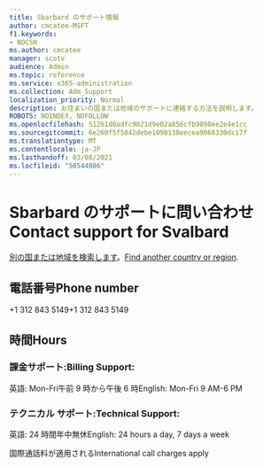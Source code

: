 ```yaml
---
title: Sbarbard のサポート情報
author: cmcatee-MSFT
f1.keywords:
- NOCSH
ms.author: cmcatee
manager: scotv
audience: Admin
ms.topic: reference
ms.service: o365-administration
ms.collection: Adm_Support
localization_priority: Normal
description: お住まいの国または地域のサポートに連絡する方法を説明します。
ROBOTS: NOINDEX, NOFOLLOW
ms.openlocfilehash: 51261d0adfc9821d9e02a856cfb9890ee2e4e1cc
ms.sourcegitcommit: 6e260f5f5842debe1098138eecea9068330dc17f
ms.translationtype: MT
ms.contentlocale: ja-JP
ms.lasthandoff: 03/08/2021
ms.locfileid: "50544086"
---
```

# <a name="contact-support-for-svalbard"></a><span data-ttu-id="acb88-103">Sbarbard のサポートに問い合わせ</span><span class="sxs-lookup"><span data-stu-id="acb88-103">Contact support for Svalbard</span></span>

<span data-ttu-id="acb88-104">[別の国または地域を検索します](../contact-support-for-business-products.md)。</span><span class="sxs-lookup"><span data-stu-id="acb88-104">[Find another country or region](../contact-support-for-business-products.md).</span></span>

## <a name="phone-number"></a><span data-ttu-id="acb88-105">電話番号</span><span class="sxs-lookup"><span data-stu-id="acb88-105">Phone number</span></span>
<span data-ttu-id="acb88-106">+1 312 843 5149</span><span class="sxs-lookup"><span data-stu-id="acb88-106">+1 312 843 5149</span></span>

## <a name="hours"></a><span data-ttu-id="acb88-107">時間</span><span class="sxs-lookup"><span data-stu-id="acb88-107">Hours</span></span>
### <a name="billing-support"></a><span data-ttu-id="acb88-108">課金サポート:</span><span class="sxs-lookup"><span data-stu-id="acb88-108">Billing Support:</span></span>

<span data-ttu-id="acb88-109">英語: Mon-Fri午前 9 時から午後 6 時</span><span class="sxs-lookup"><span data-stu-id="acb88-109">English: Mon-Fri 9 AM-6 PM</span></span>

### <a name="technical-support"></a><span data-ttu-id="acb88-110">テクニカル サポート:</span><span class="sxs-lookup"><span data-stu-id="acb88-110">Technical Support:</span></span>

<span data-ttu-id="acb88-111">英語: 24 時間年中無休</span><span class="sxs-lookup"><span data-stu-id="acb88-111">English: 24 hours a day, 7 days a week</span></span>

<span data-ttu-id="acb88-112">国際通話料が適用される</span><span class="sxs-lookup"><span data-stu-id="acb88-112">International call charges apply</span></span>
